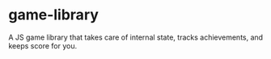 game-library
============
A JS game library that takes care of internal state, tracks achievements, and keeps score for you.